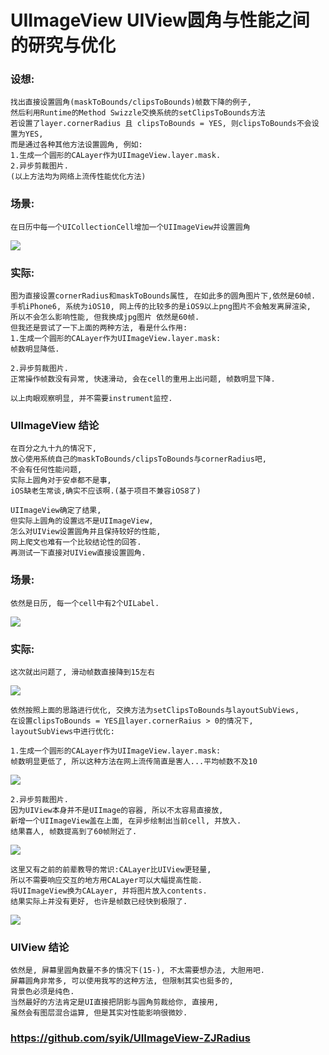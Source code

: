 # UIImageView UIView圆角与性能之间的研究与优化


### 设想:
```
找出直接设置圆角(maskToBounds/clipsToBounds)帧数下降的例子, 
然后利用Runtime的Method Swizzle交换系统的setClipsToBounds方法 
若设置了layer.cornerRadius 且 clipsToBounds = YES, 则clipsToBounds不会设置为YES, 
而是通过各种其他方法设置圆角, 例如:
1.生成一个圆形的CALayer作为UIImageView.layer.mask.
2.异步剪裁图片.
(以上方法均为网络上流传性能优化方法)
```
 
 
### 场景: 
 ```
在日历中每一个UICollectionCell增加一个UIImageView并设置圆角
 ```
 
![](http://osnabh9h1.bkt.clouddn.com/17-7-28/5433917.jpg)

### 实际:
```
图为直接设置cornerRadius和maskToBounds属性, 在如此多的圆角图片下,依然是60帧.
手机iPhone6, 系统为iOS10, 网上传的比较多的是iOS9以上png图片不会触发离屏渲染,
所以不会怎么影响性能, 但我换成jpg图片 依然是60帧.
但我还是尝试了一下上面的两种方法, 看是什么作用:
1.生成一个圆形的CALayer作为UIImageView.layer.mask:
帧数明显降低.

2.异步剪裁图片.
正常操作帧数没有异常, 快速滑动, 会在cell的重用上出问题, 帧数明显下降.

以上肉眼观察明显, 并不需要instrument监控.

```

### UIImageView 结论
```
在百分之九十九的情况下,
放心使用系统自己的maskToBounds/clipsToBounds与cornerRadius吧,
不会有任何性能问题, 
实际上圆角对于安卓都不是事,
iOS缺老生常谈,确实不应该啊.(基于项目不兼容iOS8了)

UIImageView确定了结果, 
但实际上圆角的设置远不是UIImageView,
怎么对UIView设置圆角并且保持较好的性能,
网上爬文也难有一个比较结论性的回答.
再测试一下直接对UIView直接设置圆角.
```

### 场景:
```
依然是日历, 每一个cell中有2个UILabel.
```
![](http://osnabh9h1.bkt.clouddn.com/17-7-28/437301.jpg)

### 实际:
```
这次就出问题了, 滑动帧数直接降到15左右

```
![](http://osnabh9h1.bkt.clouddn.com/17-7-28/98216107.jpg)

```
依然按照上面的思路进行优化, 交换方法为setClipsToBounds与layoutSubViews, 
在设置clipsToBounds = YES且layer.cornerRaius > 0的情况下,
layoutSubViews中进行优化:

1.生成一个圆形的CALayer作为UIImageView.layer.mask:
帧数明显更低了, 所以这种方法在网上流传简直是害人...平均帧数不及10
```
![](http://osnabh9h1.bkt.clouddn.com/17-7-28/10653283.jpg)


```
2.异步剪裁图片.
因为UIView本身并不是UIImage的容器, 所以不太容易直接放, 
新增一个UIImageView盖在上面, 在异步绘制出当前cell, 并放入.
结果喜人, 帧数提高到了60帧附近了.
```
![](http://osnabh9h1.bkt.clouddn.com/17-7-28/35305251.jpg)

```
这里又有之前的前辈教导的常识:CALayer比UIView更轻量, 
所以不需要响应交互的地方用CALayer可以大幅提高性能.
将UIImageView换为CALayer, 并将图片放入contents.
结果实际上并没有更好, 也许是帧数已经快到极限了.
```
![](http://osnabh9h1.bkt.clouddn.com/17-7-28/90589527.jpg)


### UIView 结论
```
依然是, 屏幕里圆角数量不多的情况下(15-), 不太需要想办法, 大胆用吧.
屏幕圆角非常多, 可以使用我写的这种方法, 但限制其实也挺多的,
背景色必须是纯色.
当然最好的方法肯定是UI直接把阴影与圆角剪裁给你, 直接用,
虽然会有图层混合运算, 但是其实对性能影响很微妙.

```

### https://github.com/syik/UIImageView-ZJRadius
